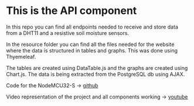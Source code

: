# This is the API component

In this repo you can find all endpoints needed to receive and store data from a DHT11 and a resistive soil moisture sensors. 

In the resource folder you can find all the files needed for the website where the data is structured in tables and graphs. This was done using Thyemeleaf.

The tables are created using DataTable.js and the graphs are created using Chart.js. The data is being extracted from the PostgreSQL db using AJAX.

Code for the NodeMCU32-S -> [github](https://github.com/BoraBogdan/Control-esp32)

Video representation of the project and all components working -> [youtube](https://www.youtube.com/watch?v=MG_aSdHgs8k)
